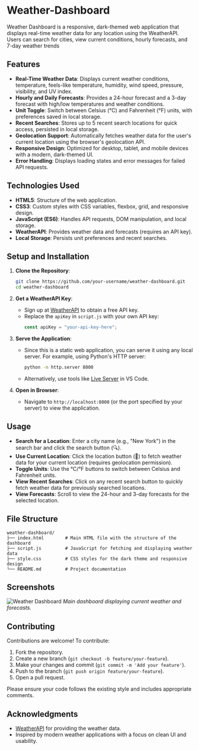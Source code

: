# Weather-Dashboard
Weather Dashboard is a responsive, dark-themed web application that displays real-time weather data for any location using the WeatherAPI. Users can search for cities, view current conditions, hourly forecasts, and 7-day weather trends

## Features

- **Real-Time Weather Data**: Displays current weather conditions, temperature, feels-like temperature, humidity, wind speed, pressure, visibility, and UV index.
- **Hourly and Daily Forecasts**: Provides a 24-hour forecast and a 3-day forecast with high/low temperatures and weather conditions.
- **Unit Toggle**: Switch between Celsius (°C) and Fahrenheit (°F) units, with preferences saved in local storage.
- **Recent Searches**: Stores up to 5 recent search locations for quick access, persisted in local storage.
- **Geolocation Support**: Automatically fetches weather data for the user's current location using the browser's geolocation API.
- **Responsive Design**: Optimized for desktop, tablet, and mobile devices with a modern, dark-themed UI.
- **Error Handling**: Displays loading states and error messages for failed API requests.

## Technologies Used

- **HTML5**: Structure of the web application.
- **CSS3**: Custom styles with CSS variables, flexbox, grid, and responsive design.
- **JavaScript (ES6)**: Handles API requests, DOM manipulation, and local storage.
- **WeatherAPI**: Provides weather data and forecasts (requires an API key).
- **Local Storage**: Persists unit preferences and recent searches.

## Setup and Installation

1. **Clone the Repository**:
   ```bash
   git clone https://github.com/your-username/weather-dashboard.git
   cd weather-dashboard
   ```

2. **Get a WeatherAPI Key**:
   - Sign up at [WeatherAPI](https://www.weatherapi.com/) to obtain a free API key.
   - Replace the `apiKey` in `script.js` with your own API key:
     ```javascript
     const apiKey = "your-api-key-here";
     ```

3. **Serve the Application**:
   - Since this is a static web application, you can serve it using any local server. For example, using Python's HTTP server:
     ```bash
     python -m http.server 8000
     ```
   - Alternatively, use tools like [Live Server](https://marketplace.visualstudio.com/items?itemName=ritwickdey.LiveServer) in VS Code.

4. **Open in Browser**:
   - Navigate to `http://localhost:8000` (or the port specified by your server) to view the application.

## Usage

- **Search for a Location**: Enter a city name (e.g., "New York") in the search bar and click the search button (🔍).
- **Use Current Location**: Click the location button (📍) to fetch weather data for your current location (requires geolocation permission).
- **Toggle Units**: Use the °C/°F buttons to switch between Celsius and Fahrenheit units.
- **View Recent Searches**: Click on any recent search button to quickly fetch weather data for previously searched locations.
- **View Forecasts**: Scroll to view the 24-hour and 3-day forecasts for the selected location.

## File Structure

```
weather-dashboard/
├── index.html        # Main HTML file with the structure of the dashboard
├── script.js         # JavaScript for fetching and displaying weather data
├── style.css         # CSS styles for the dark theme and responsive design
└── README.md         # Project documentation
```

## Screenshots

![Weather Dashboard](screenshots/dashboard.png)
*Main dashboard displaying current weather and forecasts.*

## Contributing

Contributions are welcome! To contribute:

1. Fork the repository.
2. Create a new branch (`git checkout -b feature/your-feature`).
3. Make your changes and commit (`git commit -m 'Add your feature'`).
4. Push to the branch (`git push origin feature/your-feature`).
5. Open a pull request.

Please ensure your code follows the existing style and includes appropriate comments.

## Acknowledgments

- [WeatherAPI](https://www.weatherapi.com/) for providing the weather data.
- Inspired by modern weather applications with a focus on clean UI and usability.
